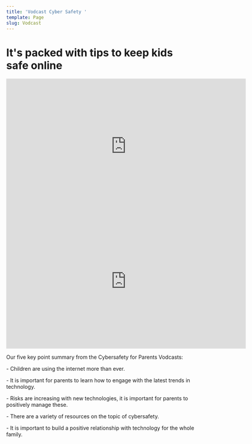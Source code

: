 ```yaml
---
title: 'Vodcast Cyber Safety '
template: Page
slug: Vodcast
---
```

# It's packed with tips to keep kids safe online

<iframe src="https://player.vimeo.com/video/266227434" width="640" height="360" frameborder="0" webkitallowfullscreen mozallowfullscreen allowfullscreen></iframe>

<iframe src="https://player.vimeo.com/video/266220766" width="640" height="360" frameborder="0" webkitallowfullscreen mozallowfullscreen allowfullscreen></iframe>





Our five key point summary from the Cybersafety for Parents Vodcasts:

\- Children are using the internet more than ever.

\- It is important for parents to learn how to engage with the latest trends in technology.

\- Risks are increasing with new technologies, it is important for parents to positively manage these.

\- There are a variety of resources on the topic of cybersafety.

\- It is important to build a positive relationship with technology for the whole family.
